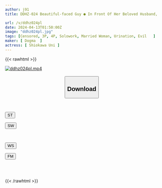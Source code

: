 ```yaml
---
author: j91
title: DDHZ-024 Beautiful-faced Guy ● In Front Of Her Beloved Husband, She Goes Crazy After Having Humiliating Sex With The Worst Man Shiokawa Uni

url: /v/ddhz024pl
date: 2024-04-13T01:50:00Z
image: "ddhz024pl.jpg"
tags: [Censored, 3P, 4P, Solowork, Married Woman, Urination, Evil	]
maker: [ Dogma  ]
actress: [ Shiokawa Uni ]
---
```



{{< rawhtml >}}

<div class="video" data-videoid="RXdxk8zg09TdvBQ">
    <a href="javascript:;">
        <img src="/v/ddhz024pl/ddhz024pl.jpg" width="WIDTH" height="HEIGHT" alt="ddhz024pl.mp4" loading="lazy">
    </a>
</div>

<script type="text/javascript" src="https://j91.asia/asset/on-demand-st.js"></script>

<br>
  <link rel="stylesheet" href="https://j91.asia/asset/bs5.css">
  
  <center>
  <button class="btn btn-primary" type="button" data-bs-toggle="collapse" data-bs-target=".multi-collapse" aria-expanded="false" aria-controls="multiCollapseExample1 multiCollapseExample2"><h2>Download</h2></button></center>
</p>
<div class="row">
  <div class="col">
    <div class="collapse multi-collapse" id="multiCollapseExample1">
      <div class="card card-body">
	      	      <br>
<div class="buttons">  
<p><a href="https://streamtape.to/v/RXdxk8zg09TdvBQ" target="_blank"><button class="btn-hover color-3"><i class="fa fa-download"></i> ST</button></a></p>
<p><a href="https://asnwish.com/va11v9d1ncqb" target="_blank"><button class="btn-hover color-2"><i class="fa fa-download"></i> SW</button></a></p></div>
    </div>
  </div>
</div>
  <div class="col">
    <div class="collapse multi-collapse" id="multiCollapseExample2">
      <div class="card card-body">
	      <br>
<div class="buttons">
<p><a href="https://wolfstream.tv/cgv05v4qo1nl"><button class="btn-hover color-9"><i class="fa fa-download"></i> WS</button></a></p>
<p><a href="https://filemoon.sx/d/pvgjyyvz9otw"><button class="btn-hover color-8"><i class="fa fa-download"></i> FM</button></a></p></div>
<br><br>
      </div>
    </div>
  </div>
</div>

{{< /rawhtml >}}